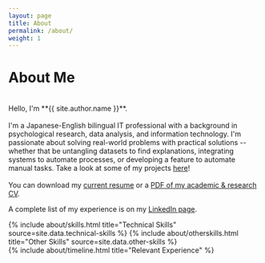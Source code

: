 ```yaml
---
layout: page
title: About
permalink: /about/
weight: 1
---
```


# **About Me**
<br>
Hello, I'm **{{ site.author.name }}**.<br>
<br>
I'm a Japanese-English bilingual IT professional with a background in psychological research, data analysis, and information technology. I'm passionate about solving real-world problems with practical solutions -- whether that be untangling datasets to find explanations, integrating systems to automate processes, or developing a feature to automate manual tasks. Take a look at some of my projects <a href="/projects">here</a>!<br>
<br>
You can download my <a href="/assets/EmikoBellITSMResume.pdf" target="_blank">current resume</a> or a <a href="/assets/EB_CV.pdf" target="_blank">PDF of my academic & research CV</a>. <br>

A complete list of my experience is on my <a href="https://linkedin.com/in/emikobell/" target="_blank">LinkedIn page</a>.



<div class="row">
{% include about/skills.html title="Technical Skills" source=site.data.technical-skills %}
{% include about/otherskills.html title="Other Skills" source=site.data.other-skills %}
</div>

<div class="row">
{% include about/timeline.html title="Relevant Experience" %}
</div>